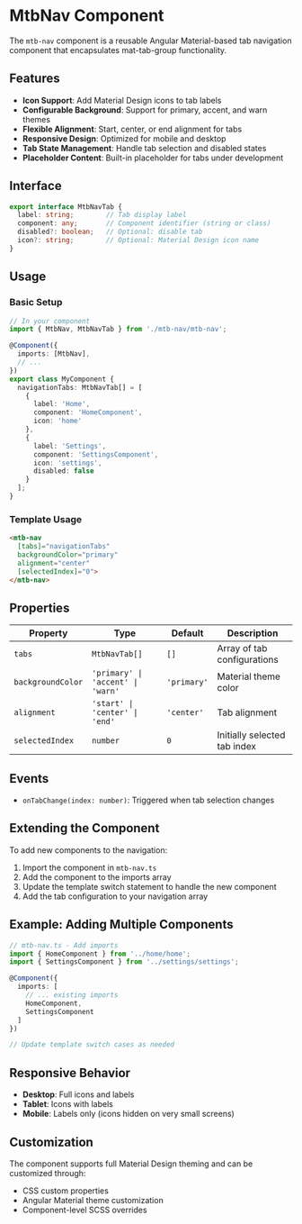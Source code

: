 # MtbNav Component

The `mtb-nav` component is a reusable Angular Material-based tab navigation component that encapsulates mat-tab-group functionality.

## Features

- **Icon Support**: Add Material Design icons to tab labels
- **Configurable Background**: Support for primary, accent, and warn themes
- **Flexible Alignment**: Start, center, or end alignment for tabs
- **Responsive Design**: Optimized for mobile and desktop
- **Tab State Management**: Handle tab selection and disabled states
- **Placeholder Content**: Built-in placeholder for tabs under development

## Interface

```typescript
export interface MtbNavTab {
  label: string;        // Tab display label
  component: any;       // Component identifier (string or class)
  disabled?: boolean;   // Optional: disable tab
  icon?: string;        // Optional: Material Design icon name
}
```

## Usage

### Basic Setup

```typescript
// In your component
import { MtbNav, MtbNavTab } from './mtb-nav/mtb-nav';

@Component({
  imports: [MtbNav],
  // ...
})
export class MyComponent {
  navigationTabs: MtbNavTab[] = [
    {
      label: 'Home',
      component: 'HomeComponent',
      icon: 'home'
    },
    {
      label: 'Settings',
      component: 'SettingsComponent',
      icon: 'settings',
      disabled: false
    }
  ];
}
```

### Template Usage

```html
<mtb-nav 
  [tabs]="navigationTabs"
  backgroundColor="primary"
  alignment="center"
  [selectedIndex]="0">
</mtb-nav>
```

## Properties

| Property | Type | Default | Description |
|----------|------|---------|-------------|
| `tabs` | `MtbNavTab[]` | `[]` | Array of tab configurations |
| `backgroundColor` | `'primary' \| 'accent' \| 'warn'` | `'primary'` | Material theme color |
| `alignment` | `'start' \| 'center' \| 'end'` | `'center'` | Tab alignment |
| `selectedIndex` | `number` | `0` | Initially selected tab index |

## Events

- `onTabChange(index: number)`: Triggered when tab selection changes

## Extending the Component

To add new components to the navigation:

1. Import the component in `mtb-nav.ts`
2. Add the component to the imports array
3. Update the template switch statement to handle the new component
4. Add the tab configuration to your navigation array

## Example: Adding Multiple Components

```typescript
// mtb-nav.ts - Add imports
import { HomeComponent } from '../home/home';
import { SettingsComponent } from '../settings/settings';

@Component({
  imports: [
    // ... existing imports
    HomeComponent,
    SettingsComponent
  ]
})

// Update template switch cases as needed
```

## Responsive Behavior

- **Desktop**: Full icons and labels
- **Tablet**: Icons with labels
- **Mobile**: Labels only (icons hidden on very small screens)

## Customization

The component supports full Material Design theming and can be customized through:

- CSS custom properties
- Angular Material theme customization
- Component-level SCSS overrides
